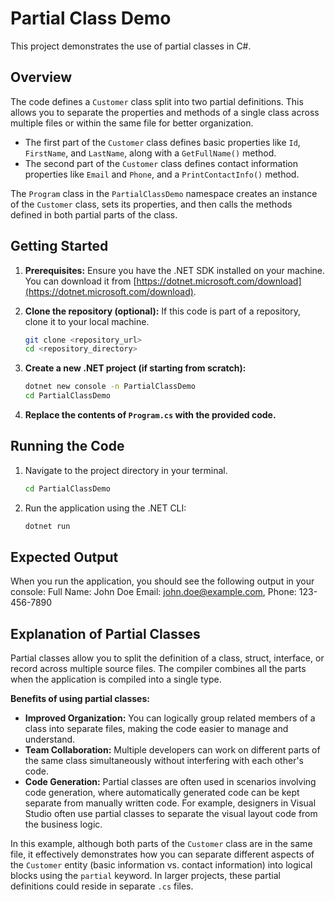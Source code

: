 # Partial Class Demo

This project demonstrates the use of partial classes in C#.

## Overview

The code defines a `Customer` class split into two partial definitions. This allows you to separate the properties and methods of a single class across multiple files or within the same file for better organization.

- The first part of the `Customer` class defines basic properties like `Id`, `FirstName`, and `LastName`, along with a `GetFullName()` method.
- The second part of the `Customer` class defines contact information properties like `Email` and `Phone`, and a `PrintContactInfo()` method.

The `Program` class in the `PartialClassDemo` namespace creates an instance of the `Customer` class, sets its properties, and then calls the methods defined in both partial parts of the class.

## Getting Started

1.  **Prerequisites:** Ensure you have the .NET SDK installed on your machine. You can download it from [https://dotnet.microsoft.com/download](https://dotnet.microsoft.com/download).

2.  **Clone the repository (optional):** If this code is part of a repository, clone it to your local machine.

    ```bash
    git clone <repository_url>
    cd <repository_directory>
    ```

3.  **Create a new .NET project (if starting from scratch):**

    ```bash
    dotnet new console -n PartialClassDemo
    cd PartialClassDemo
    ```

4.  **Replace the contents of `Program.cs` with the provided code.**

## Running the Code

1.  Navigate to the project directory in your terminal.

    ```bash
    cd PartialClassDemo
    ```

2.  Run the application using the .NET CLI:

    ```bash
    dotnet run
    ```

## Expected Output

When you run the application, you should see the following output in your console:
Full Name: John Doe
Email: john.doe@example.com, Phone: 123-456-7890

## Explanation of Partial Classes

Partial classes allow you to split the definition of a class, struct, interface, or record across multiple source files. The compiler combines all the parts when the application is compiled into a single type.

**Benefits of using partial classes:**

- **Improved Organization:** You can logically group related members of a class into separate files, making the code easier to manage and understand.
- **Team Collaboration:** Multiple developers can work on different parts of the same class simultaneously without interfering with each other's code.
- **Code Generation:** Partial classes are often used in scenarios involving code generation, where automatically generated code can be kept separate from manually written code. For example, designers in Visual Studio often use partial classes to separate the visual layout code from the business logic.

In this example, although both parts of the `Customer` class are in the same file, it effectively demonstrates how you can separate different aspects of the `Customer` entity (basic information vs. contact information) into logical blocks using the `partial` keyword. In larger projects, these partial definitions could reside in separate `.cs` files.
